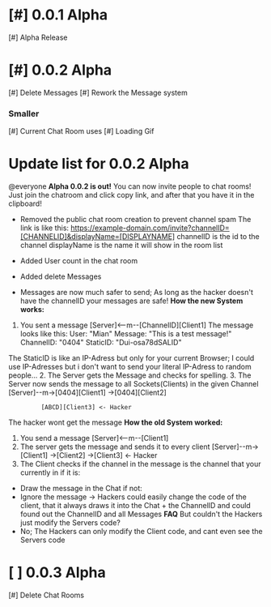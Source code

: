# [#] 0.0.1 Alpha
[#] Alpha Release
# [#] 0.0.2 Alpha
[#] Delete Messages
[#] Rework the Message system
### Smaller
[#] Current Chat Room uses
[#] Loading Gif
# Update list for 0.0.2 Alpha
@everyone **Alpha 0.0.2 is out!**
You can now invite people to chat rooms!
Just join the chatroom and click copy link, and after that you have it in the clipboard!
- Removed the public chat room creation to prevent channel spam
The link is like this:
https://example-domain.com/invite?channelID=[CHANNELID]&displayName=[DISPLAYNAME]
channelID is the id to the channel
displayName is the name it will show in the room list

- Added User count in the chat room
- Added delete Messages
- Messages are now much safer to send; As long as the hacker doesn't have the channelID your messages are safe!
**How the new System works:**
1. You sent a message
[Server]<--m--[ChannelID][Client1]
The message looks like this:
User: "Mian"
Message: "This is a test message!"
ChannelID: "0404"
StaticID: "Dui-osa78dSALID"

The StaticID is like an IP-Adress but only for your current Browser; I could use IP-Adresses but i don't want to send your literal IP-Adress to random people...
2. The Server gets the Message and checks for spelling.
3. The Server now sends the message to all Sockets(Clients) in the given Channel
[Server]--m->[0404][Client1]
           ->[0404][Client2]
             
             [ABCD][Client3] <- Hacker
The hacker wont get the message
**How the old System worked:**
1. You send a message
[Server]<--m--[Client1]
2. The server gets the message and sends it to every client
[Server]--m->[Client1]
           ->[Client2]
           ->[Client3] <- Hacker
3. The Client checks if the channel in the message is the channel that your currently in
if it is:
- Draw the message in the Chat
if not:
- Ignore the message
-> Hackers could easily change the code of the client, that it always draws it into the Chat + the ChannelID and could found out the ChannelID and all Messages
**FAQ**
But couldn't the Hackers just modify the Servers code?
- No; The Hackers can only modify the Client code, and cant even see the Servers code
# [ ] 0.0.3 Alpha
[#] Delete Chat Rooms 